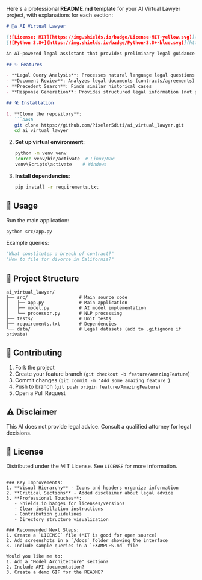 Here's a professional **README.md** template for your AI Virtual Lawyer project, with explanations for each section:

```markdown
# 🧠⚖️ AI Virtual Lawyer

[![License: MIT](https://img.shields.io/badge/License-MIT-yellow.svg)](https://opensource.org/licenses/MIT)
[![Python 3.8+](https://img.shields.io/badge/Python-3.8+-blue.svg)](https://www.python.org/)

An AI-powered legal assistant that provides preliminary legal guidance using NLP and machine learning.

## ✨ Features

- **Legal Query Analysis**: Processes natural language legal questions
- **Document Review**: Analyzes legal documents (contracts/agreements)
- **Precedent Search**: Finds similar historical cases
- **Response Generation**: Provides structured legal information (not professional advice)

## 🛠️ Installation

1. **Clone the repository**:
   ```bash
   git clone https://github.com/Pixeler5diti/ai_virtual_lawyer.git
   cd ai_virtual_lawyer
   ```

2. **Set up virtual environment**:
   ```bash
   python -m venv venv
   source venv/bin/activate  # Linux/Mac
   venv\Scripts\activate    # Windows
   ```

3. **Install dependencies**:
   ```bash
   pip install -r requirements.txt
   ```

## 🚀 Usage

Run the main application:
```bash
python src/app.py
```

Example queries:
```python
"What constitutes a breach of contract?"
"How to file for divorce in California?"
```

## 📂 Project Structure
```
ai_virtual_lawyer/
├── src/                   # Main source code
│   ├── app.py             # Main application
│   ├── model.py           # AI model implementation
│   └── processor.py       # NLP processing
├── tests/                 # Unit tests
├── requirements.txt       # Dependencies
└── data/                  # Legal datasets (add to .gitignore if private)
```

## 🤝 Contributing
1. Fork the project
2. Create your feature branch (`git checkout -b feature/AmazingFeature`)
3. Commit changes (`git commit -m 'Add some amazing feature'`)
4. Push to branch (`git push origin feature/AmazingFeature`)
5. Open a Pull Request

## ⚠️ Disclaimer
This AI does not provide legal advice. Consult a qualified attorney for legal decisions.

## 📜 License
Distributed under the MIT License. See `LICENSE` for more information.
```

### Key Improvements:
1. **Visual Hierarchy** - Icons and headers organize information
2. **Critical Sections** - Added disclaimer about legal advice
3. **Professional Touches**:
   - Shields.io badges for licenses/versions
   - Clear installation instructions
   - Contribution guidelines
   - Directory structure visualization

### Recommended Next Steps:
1. Create a `LICENSE` file (MIT is good for open source)
2. Add screenshots in a `/docs` folder showing the interface
3. Include sample queries in a `EXAMPLES.md` file

Would you like me to:
1. Add a "Model Architecture" section?
2. Include API documentation?
3. Create a demo GIF for the README?
